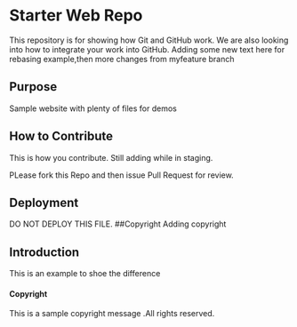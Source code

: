  # Starter Web Repo

This repository is for showing how Git and GitHub work.
We are also looking into how to integrate your work into GitHub.
Adding some new text here for rebasing example,then more changes from myfeature branch 

## Purpose

Sample website with plenty of files for demos

## How to Contribute
This is how you contribute.
Still adding while in staging.

PLease fork this Repo and then issue Pull Request for review.  

## Deployment
DO NOT DEPLOY THIS FILE.
##Copyright
Adding copyright

## Introduction
This is an example to shoe the difference


#### Copyright
This is a sample copyright message .All rights reserved.